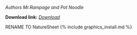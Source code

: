*Authors* *Mr.Rampage and Pot Noodle*

**Download link:** *[Download](https://cdn.discordapp.com/attachments/703769894310903858/703773405198942248/Arial.xnb)*


RENAME TO NatureSheet
{% include graphics_install.md %}


